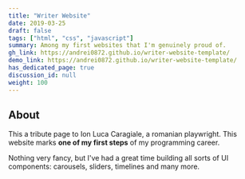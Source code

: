 ```yaml
---
title: "Writer Website"
date: 2019-03-25
draft: false
tags: ["html", "css", "javascript"]
summary: Among my first websites that I'm genuinely proud of.
gh_link: https://andrei0872.github.io/writer-website-template/
demo_link: https://andrei0872.github.io/writer-website-template/
has_dedicated_page: true
discussion_id: null
weight: 100
---
```


## About

This a tribute page to Ion Luca Caragiale, a romanian playwright. This website marks **one of my first steps** of my programming career.

Nothing very fancy, but I've had a great time building all sorts of UI components: carousels, sliders, timelines and many more.

